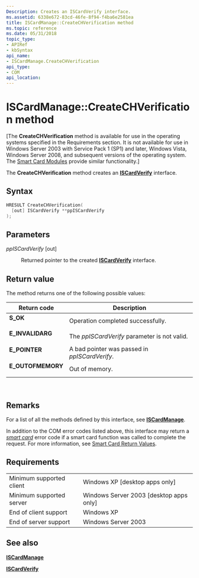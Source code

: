 ```yaml
---
Description: Creates an ISCardVerify interface.
ms.assetid: 6338e672-83cd-46fe-8f94-f4ba6e2581ea
title: ISCardManage::CreateCHVerification method
ms.topic: reference
ms.date: 05/31/2018
topic_type: 
- APIRef
- kbSyntax
api_name: 
- ISCardManage.CreateCHVerification
api_type: 
- COM
api_location: 
---
```


# ISCardManage::CreateCHVerification method

\[The **CreateCHVerification** method is available for use in the operating systems specified in the Requirements section. It is not available for use in Windows Server 2003 with Service Pack 1 (SP1) and later, Windows Vista, Windows Server 2008, and subsequent versions of the operating system. The [Smart Card Modules](https://msdn.microsoft.com/library/Dd627652(v=VS.85).aspx) provide similar functionality.\]

The **CreateCHVerification** method creates an [**ISCardVerify**](iscardverify.md) interface.

## Syntax


```C++
HRESULT CreateCHVerification(
  [out] ISCardVerify **ppISCardVerify
);
```



## Parameters

<dl> <dt>

*ppISCardVerify* \[out\]
</dt> <dd>

Returned pointer to the created [**ISCardVerify**](iscardverify.md) interface.

</dd> </dl>

## Return value

The method returns one of the following possible values:



| Return code                                                                                   | Description                                              |
|-----------------------------------------------------------------------------------------------|----------------------------------------------------------|
| <dl> <dt>**S\_OK**</dt> </dl>          | Operation completed successfully.<br/>             |
| <dl> <dt>**E\_INVALIDARG**</dt> </dl>  | The *ppISCardVerify* parameter is not valid.<br/>  |
| <dl> <dt>**E\_POINTER**</dt> </dl>     | A bad pointer was passed in *ppISCardVerify*.<br/> |
| <dl> <dt>**E\_OUTOFMEMORY**</dt> </dl> | Out of memory.<br/>                                |



 

## Remarks

For a list of all the methods defined by this interface, see [**ISCardManage**](iscardmanage.md).

In addition to the COM error codes listed above, this interface may return a [*smart card*](https://msdn.microsoft.com/library/ms721625(v=VS.85).aspx) error code if a smart card function was called to complete the request. For more information, see [Smart Card Return Values](authentication-return-values.md).

## Requirements



|                                     |                                                      |
|-------------------------------------|------------------------------------------------------|
| Minimum supported client<br/> | Windows XP \[desktop apps only\]<br/>          |
| Minimum supported server<br/> | Windows Server 2003 \[desktop apps only\]<br/> |
| End of client support<br/>    | Windows XP<br/>                                |
| End of server support<br/>    | Windows Server 2003<br/>                       |



## See also

<dl> <dt>

[**ISCardManage**](iscardmanage.md)
</dt> <dt>

[**ISCardVerify**](iscardverify.md)
</dt> </dl>

 

 




